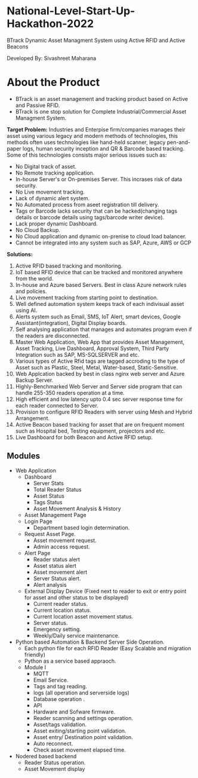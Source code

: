 # National-Level-Start-Up-Hackathon-2022

BTrack Dynamic Asset Managment System using Active RFID and Active Beacons 

Developed By:
Sivashreet Maharana

# About the Product

 -  BTrack is an asset management and tracking product based on Active and Passive RFID.
 -  BTrack is one stop solution for Complete Industrial/Commercial Asset Managment System.

**Target Problem:**
Industries and Enterpise firm/companies manages their asset using various legacy and modern methods of technologies, this methods often uses technologies like hand-held scanner, legacy pen-and-paper logs, human security inception and QR & Barcode based tracking. Some of this technologies consists major serious issues such as:

 - No Digital track of asset.
 - No Remote tracking application.
 - In-house Server's or On-premises Server. This incrases risk of data
   security.
 - No Live movement tracking. 
 - Lack of dynamic alert system.
 - No Automated process from aseet registration till delivery.
 - Tags or Barcode lacks security that can be hacked(changing tags
   details or barcode details using tags/barcode writer device).
 - Lack proper dynamic Dashboard.
 - No Cloud Backup.
 - No Cloud application and dynamic on-prenise to cloud load balancer.
 - Cannot be integrated into any system such as SAP, Azure, AWS or GCP

**Solutions:**
1.  Active RFID based tracking and monitoring.
2.  IoT based RFID device that can be tracked and monitored anywhere from the world.
3.  In-house and Azure based Servers. Best in class Azure network rules and policies.
4.  Live movement tracking from starting point to destination.
5.  Well defined automation system keeps track of each indivisual asset using AI.
6.  Alerts system such as Email, SMS, IoT Alert, smart devices, Google Assistant(integration), Digital Display boards.
7.  Self analysing application that manages and automates program even if the readers are disconnected.
8.  Master Web Application, Web App that provides Asset Management, Asset Tracking, Live Dashboard, Approval System, Third Party Integration such as SAP, MS-SQLSERVER and etc.
9.  Various types of Active Rfid tags are tagged accroding to the type of Asset such as Plastic, Steel, Metal, Water-based, Static-Sensitive.
10.  Web Applcation backed by best in class nginx web server and Azure Backup Server.
11.  Highly-Benchmarked Web Server and Server side program that can handle 255-350 readers operation at a time.
12.  High efficient and low latency upto 0.4 sec server response time for each reader connected to Server.
13.  Provision to configure RFID Readers with server using Mesh and Hybrid Arrangement.
14.  Active Beacon based tracking for asset that are on frequent moment such as Hospital bed, Testing equipment, projectors and etc.
15.  Live Dashboard for both Beacon and Active RFID setup.

## Modules

 - Web Application
	 - Dashboard
		 - Server Stats
		 - Total Reader Status
		 - Asset Status
		 - Tags Status
		 - Asset Movement Analysis & History
	 - Asset Management Page
	 - Login Page
		 - Department based login determination.
	 - Request Asset Page.
		 - Asset movement request.
		 - Admin access request.
	 - Alert Page
		 - Reader status alert
		 - Asset status alert
		 - Asset movement alert
		 - Server Status alert.
		 - Alert analysis
	 - External Display Device (Fixed next to reader to exit or entry point for asset and other status to be displayed)
		 - Current reader status.
		 - Current location status.
		 - Current location asset movement status.
		 - Server status.
		 - Emergency setting.
		 - Weekly/Daily service maintenance.
 - Python based Automation & Backend Server Side Operation.
	- Each python file for each RFID Reader (Easy Scalable and migration friendly)
	- Python as a service based appraoch.
	- Module I
		- MQTT
		- Email Service.
		- Tags and tag reading.
		- logs (all operation and serverside logs)
		- Database operation .
		- API
		- Hardware and Sofware firmware.
		- Reader scanning and settings operation.
		- Asset/tags validation.
		- Asset exiting/starting point validation.
		- Asset entry/ Destination point validation.
		- Auto reconnect.
		- Check asset movement elapsed time.
 - Nodered based backend
	 - Reader Status operation.
	 - Asset Movement display
